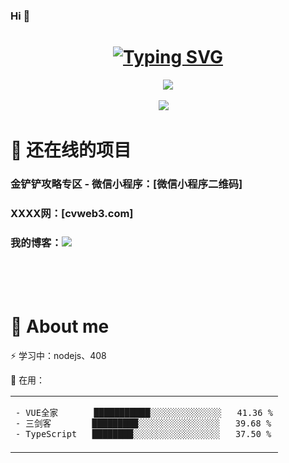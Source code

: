 ### Hi 👋
<h1 align="center">
<a href="https://pany.netlify.app"><img src="https://readme-typing-svg.herokuapp.com?font=Fira+Code&weight=600&size=30&duration=1000&pause=1000&color=000000&background=A75EFF00&vCenter=true&width=580&lines=console.log('看个乐子，还没实现:D')" alt="Typing SVG" />
</a>
</h1>

<div align="center">
<img order-radius="100px" src="https://npm.elemecdn.com/anzhiyu-assets/image/common/github-info/Knock-Code.gif"/></div>
<br>
<div align="center">
  <a href="https://p8d.gitee.io/zone"><img src="https://img.shields.io/badge/pany-个人博客-blue"></a>&emsp;
<!--   <a href="https://twitter.com/anzhiyu_c"><img src="https://img.shields.io/badge/twitter-%E6%8E%A8%E7%89%B9-blue"></a>&emsp;
  <a href="https://www.youtube.com/channel/UC1zFQPt_DccDr0pn60jzoQQ"><img src="https://img.shields.io/badge/youtube-%E6%B2%B9%E7%AE%A1-c32136"></a>&emsp;
  <a href="https://blog.csdn.net/CZW2268025923?spm=1010.2135.3001.5343"><img src="https://img.shields.io/badge/CSDN-%E5%8D%9A%E5%AE%A2-c32136"></a>&emsp;
  <a href="https://space.bilibili.com/372204786"><img src="https://img.shields.io/badge/bilibili-B%E7%AB%99-ff69b4"></a>&emsp;
  <a href="https://www.zhihu.com/people/xi-gua-pi-pi-60"><img src="https://img.shields.io/badge/zhihu-%E7%9F%A5%E4%B9%8E-blue"></a>&emsp; -->
</div>

# 🙋 还在线的项目
### 金铲铲攻略专区 - 微信小程序：[微信小程序二维码]
### XXXX网：[cvweb3.com]
### 我的博客：<a href="https://pany.netlify.app"><img src="https://img.shields.io/badge/pany-个人博客-blue"></a>&emsp;
</br>
</br>
</br>

# 🙋 About me
⚡ 学习中：nodejs、408
&emsp;&emsp;

🧠 在用：
<table align="center">
<tr>
<td valign="top">

<!--START_SECTION:waka-->

```txt
- VUE全家       ███████████░░░░░░░░░░░░░░   41.36 %
- 三剑客        █████████░░░░░░░░░░░░░░░░   39.68 %
- TypeScript   ████████░░░░░░░░░░░░░░░░░   37.50 %
```
<!--END_SECTION:waka-->

</tr>
</table>
</br>
</br>
</br>
</br>
</br>
</br>
